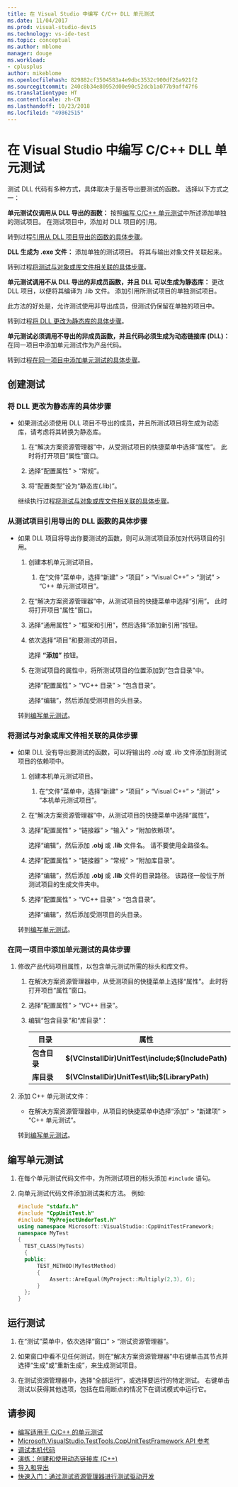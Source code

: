 ```yaml
---
title: 在 Visual Studio 中编写 C/C++ DLL 单元测试
ms.date: 11/04/2017
ms.prod: visual-studio-dev15
ms.technology: vs-ide-test
ms.topic: conceptual
ms.author: mblome
manager: douge
ms.workload:
- cplusplus
author: mikeblome
ms.openlocfilehash: 829882cf3504583a4e9dbc3532c900df26a921f2
ms.sourcegitcommit: 240c8b34e80952d00e90c52dcb1a077b9aff47f6
ms.translationtype: HT
ms.contentlocale: zh-CN
ms.lasthandoff: 10/23/2018
ms.locfileid: "49862515"
---
```

# <a name="write-unit-tests-for-c-dlls-in-visual-studio"></a>在 Visual Studio 中编写 C/C++ DLL 单元测试

 测试 DLL 代码有多种方式，具体取决于是否导出要测试的函数。 选择以下方式之一：

 **单元测试仅调用从 DLL 导出的函数：** 按照[编写 C/C++ 单元测试](writing-unit-tests-for-c-cpp.md)中所述添加单独的测试项目。 在测试项目中，添加对 DLL 项目的引用。

 转到过程[引用从 DLL 项目导出的函数的具体步骤](#projectRef)。

 **DLL 生成为 .exe 文件：** 添加单独的测试项目。 将其与输出对象文件关联起来。

 转到过程[将测试与对象或库文件相关联的具体步骤](#objectRef)。

 **单元测试调用不从 DLL 导出的非成员函数，并且 DLL 可以生成为静态库：** 更改 DLL 项目，以便将其编译为 .lib 文件。 添加引用所测试项目的单独测试项目。

 此方法的好处是，允许测试使用非导出成员，但测试仍保留在单独的项目中。

 转到过程[将 DLL 更改为静态库的具体步骤](#staticLink)。

 **单元测试必须调用不导出的非成员函数，并且代码必须生成为动态链接库 (DLL)：** 在同一项目中添加单元测试作为产品代码。

 转到过程[在同一项目中添加单元测试的具体步骤](#sameProject)。

## <a name="create-the-tests"></a>创建测试

###  <a name="staticLink"></a> 将 DLL 更改为静态库的具体步骤

- 如果测试必须使用 DLL 项目不导出的成员，并且所测试项目将生成为动态库，请考虑将其转换为静态库。

  1.  在“解决方案资源管理器”中，从受测试项目的快捷菜单中选择“属性”。 此时将打开项目“属性”窗口。

  2.  选择“配置属性” > “常规”。

  3.  将“配置类型”设为“静态库(.lib)”。

  继续执行过程[将测试与对象或库文件相关联的具体步骤](#objectRef)。

###  <a name="projectRef"></a>从测试项目引用导出的 DLL 函数的具体步骤

- 如果 DLL 项目将导出你要测试的函数，则可从测试项目添加对代码项目的引用。

  1.  创建本机单元测试项目。

      1.  在“文件”菜单中，选择“新建” > “项目” > “Visual C++” > “测试” > “C++ 单元测试项目”。

  2.  在“解决方案资源管理器”中，从测试项目的快捷菜单中选择“引用”。 此时将打开项目“属性”窗口。

  3.  选择“通用属性” > “框架和引用”，然后选择“添加新引用”按钮。

  4.  依次选择“项目”和要测试的项目。

       选择 **“添加”** 按钮。

  5.  在测试项目的属性中，将所测试项目的位置添加到“包含目录”中。

       选择“配置属性” > “VC++ 目录” > “包含目录”。

       选择“编辑”，然后添加受测项目的头目录。

  转到[编写单元测试](#addTests)。

###  <a name="objectRef"></a>将测试与对象或库文件相关联的具体步骤

- 如果 DLL 没有导出要测试的函数，可以将输出的 *.obj* 或 *.lib* 文件添加到测试项目的依赖项中。

  1.  创建本机单元测试项目。

      1.  在“文件”菜单中，选择“新建” > “项目” > “Visual C++” > “测试” > “本机单元测试项目”。

  2.  在“解决方案资源管理器”中，从测试项目的快捷菜单中选择“属性”。

  3.  选择“配置属性” > “链接器” > “输入” > “附加依赖项”。

       选择“编辑”，然后添加 **.obj** 或 **.lib** 文件名。 请不要使用全路径名。

  4.  选择“配置属性” > “链接器” > “常规” > “附加库目录”。

       选择“编辑”，然后添加 **.obj** 或 **.lib** 文件的目录路径。 该路径一般位于所测试项目的生成文件夹中。

  5.  选择“配置属性” > “VC++ 目录” > “包含目录”。

       选择“编辑”，然后添加受测项目的头目录。

  转到[编写单元测试](#addTests)。

###  <a name="sameProject"></a>在同一项目中添加单元测试的具体步骤

1. 修改产品代码项目属性，以包含单元测试所需的标头和库文件。

   1.  在解决方案资源管理器中，从受测项目的快捷菜单上选择“属性”。 此时将打开项目“属性”窗口。

   2.  选择“配置属性” > “VC++ 目录”。

   3.  编辑“包含目录”和“库目录”：

       |目录|属性|
       |-|-|
       |**包含目录** | **$(VCInstallDir)UnitTest\include;$(IncludePath)**|
       |**库目录** | **$(VCInstallDir)UnitTest\lib;$(LibraryPath)**|

2. 添加 C++ 单元测试文件：

   -   在解决方案资源管理器中，从项目的快捷菜单中选择“添加” > “新建项” > “C++ 单元测试”。

   转到[编写单元测试](#addTests)。

##  <a name="addTests"></a> 编写单元测试

1.  在每个单元测试代码文件中，为所测试项目的标头添加 `#include` 语句。

2.  向单元测试代码文件添加测试类和方法。 例如:

    ```cpp
    #include "stdafx.h"
    #include "CppUnitTest.h"
    #include "MyProjectUnderTest.h"
    using namespace Microsoft::VisualStudio::CppUnitTestFramework;
    namespace MyTest
    {
      TEST_CLASS(MyTests)
      {
      public:
          TEST_METHOD(MyTestMethod)
          {
              Assert::AreEqual(MyProject::Multiply(2,3), 6);
          }
      };
    }
    ```

## <a name="run-the-tests"></a>运行测试

1.  在“测试”菜单中，依次选择“窗口” > “测试资源管理器”。

1. 如果窗口中看不见任何测试，则在“解决方案资源管理器”中右键单击其节点并选择“生成”或“重新生成”，来生成测试项目。

1.  在测试资源管理器中，选择“全部运行”，或选择要运行的特定测试。 右键单击测试以获得其他选项，包括在启用断点的情况下在调试模式中运行它。

## <a name="see-also"></a>请参阅

- [编写适用于 C/C++ 的单元测试](writing-unit-tests-for-c-cpp.md)
- [Microsoft.VisualStudio.TestTools.CppUnitTestFramework API 参考](../test/microsoft-visualstudio-testtools-cppunittestframework-api-reference.md)
- [调试本机代码](../debugger/debugging-native-code.md)
- [演练：创建和使用动态链接库 (C++)](/cpp/build/walkthrough-creating-and-using-a-dynamic-link-library-cpp)
- [导入和导出](/cpp/build/importing-and-exporting)
- [快速入门：通过测试资源管理器进行测试驱动开发](../test/quick-start-test-driven-development-with-test-explorer.md)
